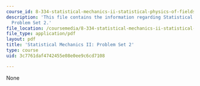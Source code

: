 ```yaml
---
course_id: 8-334-statistical-mechanics-ii-statistical-physics-of-fields-spring-2014
description: 'This file contains the information regarding Statistical Mechanics II:
  Problem Set 2.'
file_location: /coursemedia/8-334-statistical-mechanics-ii-statistical-physics-of-fields-spring-2014/3c7761daf4742455e08e0ee9c6cd7108_MIT8_334S14_pset2.pdf
file_type: application/pdf
layout: pdf
title: 'Statistical Mechanics II: Problem Set 2'
type: course
uid: 3c7761daf4742455e08e0ee9c6cd7108

---
```

None